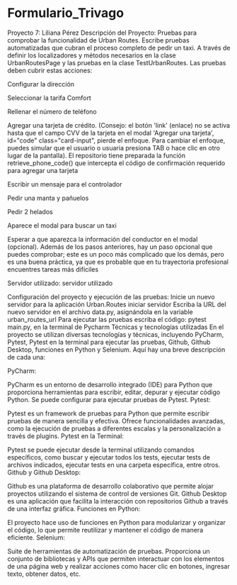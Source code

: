 # Formulario_Trivago
Proyecto 7: Liliana Pérez
Descripción del Proyecto: Pruebas para comprobar la funcionalidad de Urban Routes.
Escribe pruebas automatizadas que cubran el proceso completo de pedir un taxi. A través de definir los localizadores y métodos necesarios en la clase UrbanRoutesPage y las pruebas en la clase TestUrbanRoutes. Las pruebas deben cubrir estas acciones:

Configurar la dirección

Seleccionar la tarifa Comfort

Rellenar el número de teléfono

Agregar una tarjeta de crédito. (Consejo: el botón 'link' (enlace) no se activa hasta que el campo CVV de la tarjeta en el modal 'Agregar una tarjeta', id="code" class="card-input", pierde el enfoque. Para cambiar el enfoque, puedes simular que el usuario o usuaria presiona TAB o hace clic en otro lugar de la pantalla). El repositorio tiene preparada la función retrieve_phone_code() que intercepta el código de confirmación requerido para agregar una tarjeta

Escribir un mensaje para el controlador

Pedir una manta y pañuelos

Pedir 2 helados

Aparece el modal para buscar un taxi

Esperar a que aparezca la información del conductor en el modal (opcional). Además de los pasos anteriores, hay un paso opcional que puedes comprobar; este es un poco más complicado que los demás, pero es una buena práctica, ya que es probable que en tu trayectoria profesional encuentres tareas más difíciles

Servidor utilizado:
servidor utilizado

Configuración del proyecto y ejecución de las pruebas:
Inicie un nuevo servidor para la aplicación Urban.Routes iniciar servidor
Escriba la URL del nuevo servidor en el archivo data.py, asignándola en la variable urban_routes_url
Para ejecutar las pruebas escriba el código: pytest main.py, en la terminal de Pycharm
Técnicas y tecnologías utilizadas
En el proyecto se utilizan diversas tecnologías y técnicas, incluyendo PyCharm, Pytest, Pytest en la terminal para ejecutar las pruebas, Github, Github Desktop, funciones en Python y Selenium. Aquí hay una breve descripción de cada una:

PyCharm:

PyCharm es un entorno de desarrollo integrado (IDE) para Python que proporciona herramientas para escribir, editar, depurar y ejecutar código Python. Se puede configurar para ejecutar pruebas de Pytest.
Pytest:

Pytest es un framework de pruebas para Python que permite escribir pruebas de manera sencilla y efectiva. Ofrece funcionalidades avanzadas, como la ejecución de pruebas a diferentes escalas y la personalización a través de plugins.
Pytest en la Terminal:

Pytest se puede ejecutar desde la terminal utilizando comandos específicos, como buscar y ejecutar todos los tests, ejecutar tests de archivos indicados, ejecutar tests en una carpeta específica, entre otros.
Github y Github Desktop:

Github es una plataforma de desarrollo colaborativo que permite alojar proyectos utilizando el sistema de control de versiones Git. Github Desktop es una aplicación que facilita la interacción con repositorios Github a través de una interfaz gráfica.
Funciones en Python:

El proyecto hace uso de funciones en Python para modularizar y organizar el código, lo que permite reutilizar y mantener el código de manera eficiente.
Selenium:

Suite de herramientas de automatización de pruebas. Proporciona un conjunto de bibliotecas y APIs que permiten interactuar con los elementos de una página web y realizar acciones como hacer clic en botones, ingresar texto, obtener datos, etc.
